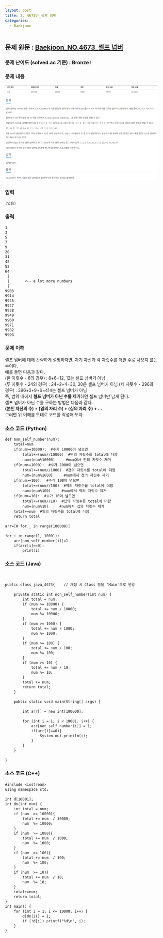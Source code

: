 ```yaml
---
layout: post
title: 2. 4673번_셀프 넘버
categories:
  - Baekjoon
---
```


## 문제 원문 : [Baekjoon_NO.4673_셀프 넘버](https://www.acmicpc.net/problem/4673)  

### 문제 난이도 (solved.ac 기준) : Bronze I  

### 문제 내용
![4673_self_number](/assets/images/Baekjoon/4673_self_number.PNG)  

### 입력
```
(없음)
```
### 출력
```
1
3
5
7
9
20
31
42
53
64
 |
 |       <-- a lot more numbers
 |
9903
9914
9925
9927
9938
9949
9960
9971
9982
9993
```  

### 문제 이해
셀프 넘버에 대해 간략하게 설명하자면, 자기 자신과 각 자릿수를 더한 수로 나오지 않는 수이다.  
예를 들면 다음과 같다.  
(한 자릿수 - 6의 경우) : 6+6=12, 12는 셀프 넘버가 아님  
(두 자릿수 - 24의 경우) : 24+2+4=30, 30은 셀프 넘버가 아님
(세 자릿수 - 396의 경우) : 396+3+9+6=414는 셀프 넘버가 아님  
즉, 범위 내에서 **셀프 넘버가 아닌 수를 제거**하면 셀프 넘버만 남게 된다.  
셀프 넘버가 아닌 수를 구하는 방법은 다음과 같다.  
__(본인 자신의 수) + (일의 자리 수) + (십의 자리 수) + ...__  
그러면 위 이해를 토대로 코드를 작성해 보자.  

### 소스 코드 (Python)
```
def non_self_number(num):
    total=num
    if(num>=10000):  #수가 10000이 넘으면
        total+=(num//10000)  #만의 자릿수를 total에 더함
        num=(num%10000)     #num에서 만의 자릿수 제거
    if(num>=1000):  #수가 1000이 넘으면
        total+=(num//1000)  #천의 자릿수를 total에 더함
        num=(num%1000)     #num에서 천의 자릿수 제거
    if(num>=100):  #수가 100이 넘으면
        total+=(num//100)  #백의 자릿수를 total에 더함
        num=(num%100)     #num에서 백의 자릿수 제거    
    if(num>=10):  #수가 10이 넘으면
        total+=(num//10)  #십의 자릿수를 total에 더함
        num=(num%10)     #num에서 십의 자릿수 제거
    total+=num  #일의 자릿수를 total에 더함
    return total

arr=[0 for _ in range(100000)]

for i in range(1, 10001):
    arr[non_self_number(i)]=1
    if(arr[i]==0):
        print(i)
```  

### 소스 코드 (Java)
```


public class java_4673{    // 채점 시 Class 명을 'Main'으로 변경

    private static int non_self_number(int num) {
        int total = num;
        if (num >= 10000) {
            total += num / 10000;
            num %= 10000;
        }
        if (num >= 1000) {
            total += num / 1000;
            num %= 1000;
        }
        if (num >= 100) {
            total += num / 100;
            num %= 100;
        }
        if (num >= 10) {
            total += num / 10;
            num %= 10;
        }
        total += num;
        return total;
    }

    public static void main(String[] args) {

        int arr[] = new int[100000];

        for (int i = 1; i < 10001; i++) {
            arr[non_self_number(i)] = 1;
            if(arr[i]==0){
                System.out.println(i);
            }
        }
    }
    
}
```  

### 소스 코드 (C++)
```
#include <iostream>
using namespace std;

int d[10001];
int dn(int num) {
	int total = num;
	if (num  >= 10000){
		total += num  / 10000;
		num  %= 10000;
	}
	if (num  >= 1000){
		total += num  / 1000;
		num  %= 1000;
	}
	if (num  >= 100){
		total += num  / 100;
		num  %= 100;
	}
	if (num  >= 10){
		total += num  / 10;
		num  %= 10;
	}
	total+=num;
	return total;
}
int main() {
	for (int i = 1; i <= 10000; i++) {
		d[dn(i)] = 1;
		if (!d[i]) printf("%d\n", i);
	}
}
```
